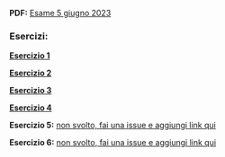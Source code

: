 
**PDF:** [Esame 5 giugno 2023](/Primo-Anno/Progettazione-di-Sistemi-Digitali/Esami/2023-06-05-A-MZ.pdf)

### Esercizi:
[**Esercizio 1**](https://github.com/Jaxkeeper/G-Zelda-git/issues/1)

[**Esercizio 2**](https://github.com/Jaxkeeper/G-Zelda-git/issues/2)

[**Esercizio 3**](https://github.com/Jaxkeeper/G-Zelda-git/issues/4)

[**Esercizio 4**](https://github.com/Jaxkeeper/G-Zelda-git/issues/6)

**Esercizio 5:** [non svolto, fai una issue e aggiungi link qui](METTI-LINK-QUI)

**Esercizio 6:** [non svolto, fai una issue e aggiungi link qui](METTI-LINK-QUI)
